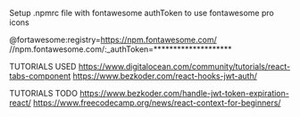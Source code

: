 Setup .npmrc file with fontawesome authToken to use fontawesome pro icons

@fortawesome:registry=https://npm.fontawesome.com/
//npm.fontawesome.com/:_authToken=********************

TUTORIALS USED
https://www.digitalocean.com/community/tutorials/react-tabs-component
https://www.bezkoder.com/react-hooks-jwt-auth/

TUTORIALS TODO
https://www.bezkoder.com/handle-jwt-token-expiration-react/
https://www.freecodecamp.org/news/react-context-for-beginners/
